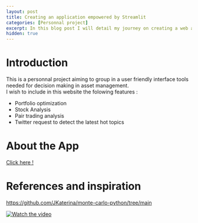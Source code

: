 ```yaml
---
layout: post
title: Creating an application empowered by Streamlit
categories: [Personnal project]
excerpt: In this blog post I will detail my journey on creating a web app using the streamlit library
hidden: true
---
```


# Introduction

This is a personnal project aiming to group in a user friendly interface tools needed for decision making in asset management.  
I wish to include in this website the folowing features : 
- Portfolio optimization
- Stock Analysis 
- Pair trading analysis
- Twitter request to detect the latest hot topics 

# About the App 

[Click here !](https://gamma-project.streamlit.app/Portfolio_Optimizer)

# References and inspiration 

https://github.com/JKaterina/monte-carlo-python/tree/main

[![Watch the video](https://img.youtube.com/vi/0E_31WqVzCY/default.jpg)](https://www.youtube.com/watch?v=0E_31WqVzCY)

